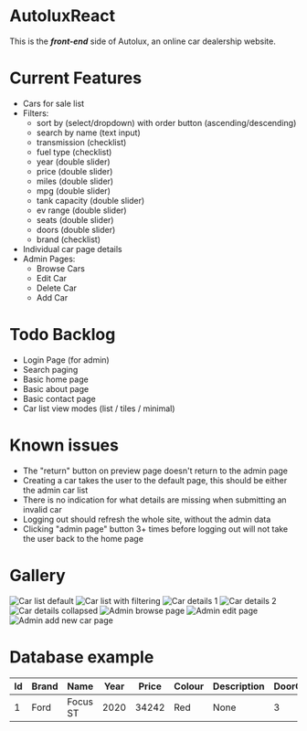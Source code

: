 # AutoluxReact
This is the _**front-end**_ side of Autolux, an online car dealership website.

# Current Features
- Cars for sale list
- Filters:
  - sort by (select/dropdown) with order button (ascending/descending) 
  - search by name (text input)
  - transmission (checklist)
  - fuel type (checklist)
  - year (double slider)
  - price (double slider)
  - miles (double slider)
  - mpg (double slider)
  - tank capacity (double slider)
  - ev range (double slider)
  - seats (double slider)
  - doors (double slider)
  - brand (checklist)
- Individual car page details
- Admin Pages:
  - Browse Cars
  - Edit Car
  - Delete Car
  - Add Car
 
# Todo Backlog
- Login Page (for admin)
- Search paging
- Basic home page
- Basic about page
- Basic contact page
- Car list view modes (list / tiles / minimal)

# Known issues
- The "return" button on preview page doesn't return to the admin page
- Creating a car takes the user to the default page, this should be either the admin car list
- There is no indication for what details are missing when submitting an invalid car
- Logging out should refresh the whole site, without the admin data
- Clicking "admin page" button 3+ times before logging out will not take the user back to the home page

# Gallery
![Car list default](https://i.imgur.com/9A74oEC.png)
![Car list with filtering](https://i.imgur.com/XHB7Cy4.png)
![Car details 1](https://i.imgur.com/tqIq3ZM.png)
![Car details 2](https://i.imgur.com/Qa2ZJyl.png)
![Car details collapsed](https://i.imgur.com/WpNP2qn.png)
![Admin browse page](https://i.imgur.com/gppdhwi.png)
![Admin edit page](https://i.imgur.com/aCCMkG5.png)
![Admin add new car page](https://i.imgur.com/j6c5iYx.png)


# Database example
| Id            | Brand         | Name  | Year | Price | Colour | Description | DoorCount | FuelType | Miles | MilesPerGallon | SeatCount | TankCapacity | Transmission |
| ------------- | ------------- | ----- | ---- | ----- | ------ | ----------- | --------- | -------- | ----- | -------------- | --------- | ------------ | ------------ |
|1|Ford|Focus ST|2020|34242|Red|None|3|Petrol|23400|52.2|4|52|Manual|
